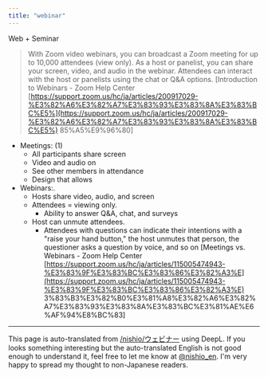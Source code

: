 ```yaml
---
title: "webinar"
---
```


Web + Seminar
> With Zoom video webinars, you can broadcast a Zoom meeting for up to 10,000 attendees (view only). As a host or panelist, you can share your screen, video, and audio in the webinar. Attendees can interact with the host or panelists using the chat or Q&A options.
[Introduction to Webinars - Zoom Help Center [https://support.zoom.us/hc/ja/articles/200917029-%E3%82%A6%E3%82%A7%E3%83%93%E3%83%8A%E3%83%BC%E5%](https://support.zoom.us/hc/ja/articles/200917029-%E3%82%A6%E3%82%A7%E3%83%93%E3%83%8A%E3%83%BC%E5%) 85%A5%E9%96%80]

- Meetings: (1)
    - All participants share screen
    - Video and audio on
    - See other members in attendance
    - Design that allows
- Webinars:.
    - Hosts share video, audio, and screen
    - Attendees = viewing only.
        - Ability to answer Q&A, chat, and surveys
    - Host can unmute attendees.
        - Attendees with questions can indicate their intentions with a "raise your hand button," the host unmutes that person, the questioner asks a question by voice, and so on
[Meetings vs. Webinars - Zoom Help Center [https://support.zoom.us/hc/ja/articles/115005474943-%E3%83%9F%E3%83%BC%E3%83%86%E3%82%A3%E](https://support.zoom.us/hc/ja/articles/115005474943-%E3%83%9F%E3%83%BC%E3%83%86%E3%82%A3%E) 3%83%B3%E3%82%B0%E3%81%A8%E3%82%A6%E3%82%A7%E3%83%93%E3%83%8A%E3%83%BC%E3%81%AE%E6%AF%94%E8%BC%83]

---
This page is auto-translated from [/nishio/ウェビナー](https://scrapbox.io/nishio/ウェビナー) using DeepL. If you looks something interesting but the auto-translated English is not good enough to understand it, feel free to let me know at [@nishio_en](https://twitter.com/nishio_en). I'm very happy to spread my thought to non-Japanese readers.